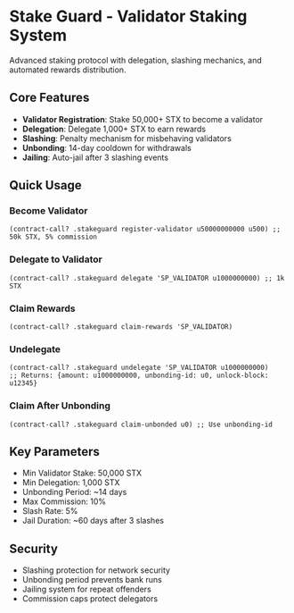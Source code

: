 # Stake Guard - Validator Staking System

Advanced staking protocol with delegation, slashing mechanics, and automated rewards distribution.

## Core Features
- **Validator Registration**: Stake 50,000+ STX to become a validator
- **Delegation**: Delegate 1,000+ STX to earn rewards
- **Slashing**: Penalty mechanism for misbehaving validators
- **Unbonding**: 14-day cooldown for withdrawals
- **Jailing**: Auto-jail after 3 slashing events

## Quick Usage

### Become Validator
```clarity
(contract-call? .stakeguard register-validator u50000000000 u500) ;; 50k STX, 5% commission
```

### Delegate to Validator
```clarity
(contract-call? .stakeguard delegate 'SP_VALIDATOR u1000000000) ;; 1k STX
```

### Claim Rewards
```clarity
(contract-call? .stakeguard claim-rewards 'SP_VALIDATOR)
```

### Undelegate
```clarity
(contract-call? .stakeguard undelegate 'SP_VALIDATOR u1000000000)
;; Returns: {amount: u1000000000, unbonding-id: u0, unlock-block: u12345}
```

### Claim After Unbonding
```clarity
(contract-call? .stakeguard claim-unbonded u0) ;; Use unbonding-id
```

## Key Parameters
- Min Validator Stake: 50,000 STX
- Min Delegation: 1,000 STX  
- Unbonding Period: ~14 days
- Max Commission: 10%
- Slash Rate: 5%
- Jail Duration: ~60 days after 3 slashes

## Security
- Slashing protection for network security
- Unbonding period prevents bank runs
- Jailing system for repeat offenders
- Commission caps protect delegators
